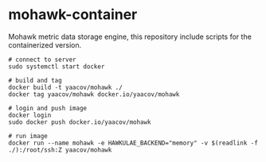 # mohawk-container
Mohawk metric data storage engine, this repository include scripts for the containerized version.


```
# connect to server
sudo systemctl start docker

# build and tag
docker build -t yaacov/mohawk ./
docker tag yaacov/mohawk docker.io/yaacov/mohawk

# login and push image
docker login
sudo docker push docker.io/yaacov/mohawk

# run image
docker run --name mohawk -e HAWKULAE_BACKEND="memory" -v $(readlink -f ./):/root/ssh:Z yaacov/mohawk
```

